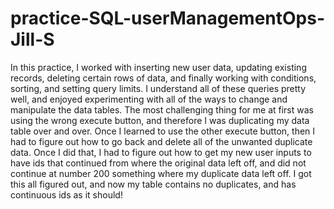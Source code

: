 # practice-SQL-userManagementOps-Jill-S

In this practice, I worked with inserting new user data, updating existing records, deleting certain rows of data, and finally working with conditions, sorting, and setting query limits.  I understand all of these queries pretty well, and enjoyed experimenting with all of the ways to change and manipulate the data tables.  The most challenging thing for me at first was using the wrong execute button, and therefore I was duplicating my data table over and over.  Once I learned to use the other execute button, then I had to figure out how to go back and delete all of the unwanted duplicate data.  Once I did that, I had to figure out how to get my new user inputs to have ids that continued from where the original data left off, and did not continue at number 200 something where my duplicate data left off.  I got this all figured out, and now my table contains no duplicates, and has continuous ids as it should!
